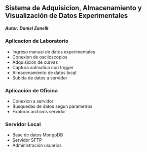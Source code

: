 ## Sistema de Adquisicion, Almacenamiento y Visualización de Datos Experimentales

##### Autor: Daniel Zanelli

### Aplicacion de Laboratorio
- Ingreso manual de datos experimentales
- Conexion de osciloscopios
- Adquisicion de curvas
- Captura autmatica con trigger
- Almacenamiento de datos local
- Subida de datos a servidor

### Aplicación de Oficina
- Conexion a servidor
- Busquedas de datos segun parametros
- Explorar archivos servidor

### Servidor Local
- Base de datos MongoDB
- Servidor SFTP
- Administración usuarios
